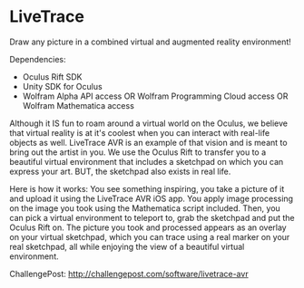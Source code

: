 # LiveTrace
Draw any picture in a combined virtual and augmented reality environment!

Dependencies:
* Oculus Rift SDK
* Unity SDK for Oculus
* Wolfram Alpha API access OR Wolfram Programming Cloud access OR Wolfram Mathematica access

Although it IS fun to roam around a virtual world on the Oculus, we believe that virtual reality is at it's coolest when you can interact with real-life objects as well. LiveTrace AVR is an example of that vision and is meant to bring out the artist in you. We use the Oculus Rift to transfer you to a beautiful virtual environment that includes a sketchpad on which you can express your art. BUT, the sketchpad also exists in real life. 

Here is how it works: You see something inspiring, you take a picture of it and upload it using the LiveTrace AVR iOS app. You apply image processing on the image you took using the Mathematica script included. Then, you can pick a virtual environment to teleport to, grab the sketchpad and put the Oculus Rift on. The picture you took and processed appears as an overlay on your virtual sketchpad, which you can trace using a real marker on your real sketchpad, all while enjoying the view of a beautiful virtual environment.

ChallengePost: http://challengepost.com/software/livetrace-avr
